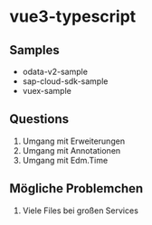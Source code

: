 # vue3-typescript

## Samples

- odata-v2-sample
- sap-cloud-sdk-sample
- vuex-sample

## Questions

1. Umgang mit Erweiterungen
2. Umgang mit Annotationen
3. Umgang mit Edm.Time

## Mögliche Problemchen

1. Viele Files bei großen Services
